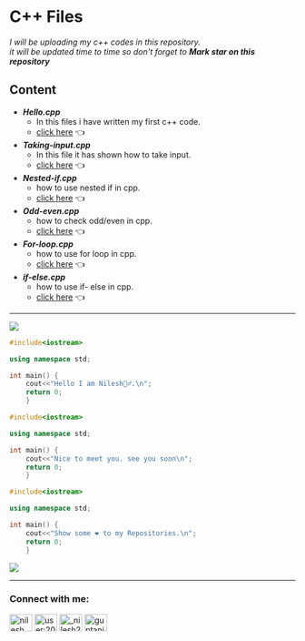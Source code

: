 # C++ Files
*I will be uploading my c++ codes in this repository. <br> it will be updated time to time so don't 
forget to __Mark star on this repository__*
## Content
- **_Hello.cpp_**
    - In this files i have written my first c++ code. 
    - [click here](https://github.com/Nilesh220/Cpp-files/blob/main/Hello.cpp) 👈
- **_Taking-input.cpp_**
    - In this file it has shown how to  take input.
    - [click here](https://github.com/Nilesh220/Cpp-files/blob/main/taking_input.c%2B%2B) 👈
- **_Nested-if.cpp_**
    - how to use nested if in cpp.
    - [click here](https://github.com/Nilesh220/Cpp-files/blob/main/nested_if.cpp) 👈
- **_Odd-even.cpp_**
    - how to check odd/even in cpp.
    - [click here](https://github.com/Nilesh220/Cpp-files/blob/main/odd_even.cpp) 👈
- **_For-loop.cpp_**
    - how to use for loop in cpp.
    - [click here](https://github.com/Nilesh220/Cpp-files/blob/main/for_loop.cpp) 👈
- **_if-else.cpp_**
    - how to use if- else in cpp.
    - [click here](https://github.com/Nilesh220/Cpp-files/blob/main/if_else.cpp) 👈
***
<img src= "https://user-images.githubusercontent.com/73097560/115834477-dbab4500-a447-11eb-908a-139a6edaec5c.gif">

```C++
#include<iostream>

using namespace std;

int main() {
    cout<<"Hello I am Nilesh🙋‍♂️.\n";
    return 0;
    }
```
```C++
#include<iostream>

using namespace std;

int main() {
    cout<<"Nice to meet you. see you soon\n";
    return 0;
    }
```
```C++
#include<iostream>

using namespace std;

int main() {
    cout<<"Show some ❤️ to my Repositories.\n";
    return 0;
    }
```

<img src= "https://user-images.githubusercontent.com/73097560/115834477-dbab4500-a447-11eb-908a-139a6edaec5c.gif">

***
<h3 align="left">Connect with me:</h3>
<p align="left">
<a href="https://linkedin.com/in/nileshkumargupta05/" target="blank"><img align="center" src="https://raw.githubusercontent.com/rahuldkjain/github-profile-readme-generator/master/src/images/icons/Social/linked-in-alt.svg" alt="nilesh kumar gupta" height="30" width="40" /></a>
<a href="https://stackoverflow.com/users/20517271" target="blank"><img align="center" src="https://raw.githubusercontent.com/rahuldkjain/github-profile-readme-generator/master/src/images/icons/Social/stack-overflow.svg" alt="user:20517271" height="30" width="40" /></a>
<a href="https://instagram.com/_nilesh2202" target="blank"><img align="center" src="https://raw.githubusercontent.com/rahuldkjain/github-profile-readme-generator/master/src/images/icons/Social/instagram.svg" alt="_nilesh2202" height="30" width="40" /></a>
<a href="https://www.hackerrank.com/guptanilesh417" target="blank"><img align="center" src="https://raw.githubusercontent.com/rahuldkjain/github-profile-readme-generator/master/src/images/icons/Social/hackerrank.svg" alt="guptanilesh417" height="30" width="40" /></a>
</p>
